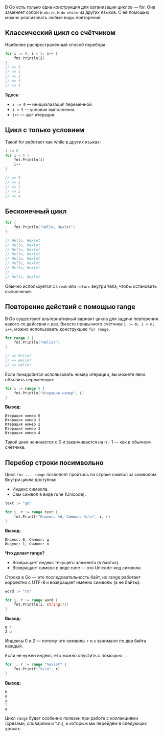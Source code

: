 В Go есть только одна конструкция для организации циклов — for. Она заменяет собой и `while`, и `do while` из других языков. С её помощью можно реализовать любые виды повторений.

## Классический цикл со счётчиком

Наиболее распространённый способ перебора:

```go
for i := 0; i < 5; i++ {
	fmt.Println(i)
}
// => 0
// => 1
// => 2
// => 3
// => 4
```

**Здесь:**

* `i := 0` — инициализация переменной.
* `i < 5` — условие выполнения.
* `i++` — шаг итерации.

## Цикл с только условием

Такой for работает как while в других языках:

```go
i := 0
for i < 5 {
	fmt.Println(i)
	i++
}

// => 0
// => 1
// => 2
// => 3
// => 4
```

## Бесконечный цикл

```go
for {
	fmt.Println("Hello, Hexlet")
}

// Hello, Hexlet
// Hello, Hexlet
// Hello, Hexlet
// Hello, Hexlet
// Hello, Hexlet
// Hello, Hexlet
// Hello, Hexlet
// ...
// Hello, Hexlet
```

Обычно используется с `break` или `return` внутри тела, чтобы остановить выполнение.

## Повторение действий с помощью range

В Go существует альтернативный вариант цикла для задачи повторения какого-то действия `n` раз. Вместо привычного счётчика `i := 0; i < n; i++`, можно использовать конструкцию `for range`.

```go
for range 3 {
	fmt.Println("Hello!")
}

// => Hello!
// => Hello!
// => Hello!
```

Если понадобится использовать номер итерации, вы можете явно объявить переменную:

```go
for i := range 5 {
	fmt.Println("Итерация номер", i)
}
```

**Вывод:**

```text
Итерация номер 0
Итерация номер 1
Итерация номер 2
Итерация номер 3
Итерация номер 4
```

Такой цикл начинается с 0 и заканчивается на n - 1 — как в обычном счётчике.

## Перебор строки посимвольно

Цикл `for ... range` позволяет пройтись по строке символ за символом. Внутри цикла доступны:

- Индекс символа.
- Сам символ в виде rune (Unicode).

```go
text := "go"

for i, r := range text {
	fmt.Printf("Индекс: %d, Символ: %c\n", i, r)
}
```

**Вывод:**

<!-- FIXME: а нам нужно все еще отдельно показывать "вывод"? или можно просто комментом? А то не оч единообразно получилось -->

```text
Индекс: 0, Символ: g
Индекс: 1, Символ: o
```

**Что делает range?**

- Возвращает индекс текущего элемента (в байтах).
- Возвращает символ в виде rune — это Unicode-код символа.

Строка в Go — это последовательность байт, но range работает корректно с UTF-8 и возвращает именно символы (а не байты):

```go
word := "го"

for i, r := range word {
	fmt.Println(i, string(r))
}
```

**Вывод:**

```text
0 г
2 о
```

Индексы 0 и 2 — потому что символы `г` и `о` занимают по два байта каждый.

Если не нужен индекс, его можно опустить с помощью `_`:

```go
for _, r := range "hexlet" {
	fmt.Printf("%c\n", r)
}
```

**Вывод:**

```text
h
e
x
l
e
```

Цикл `range` будет особенно полезен при работе с коллекциями (срезами, словарями и т.п.), к которым мы перейдём в следующих уроках.
